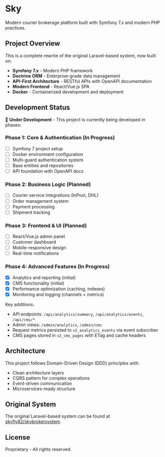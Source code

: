 # Sky

Modern courier brokerage platform built with Symfony 7.x and modern PHP practices.

## Project Overview

This is a complete rewrite of the original Laravel-based system, now built on:
- **Symfony 7.x** - Modern PHP framework
- **Doctrine ORM** - Enterprise-grade data management
- **API-First Architecture** - RESTful APIs with OpenAPI documentation
- **Modern Frontend** - React/Vue.js SPA
- **Docker** - Containerized development and deployment

## Development Status

🚧 **Under Development** - This project is currently being developed in phases:

### Phase 1: Core & Authentication (In Progress)
- [ ] Symfony 7 project setup
- [ ] Docker environment configuration
- [ ] Multi-guard authentication system
- [ ] Base entities and repositories
- [ ] API foundation with OpenAPI docs

### Phase 2: Business Logic (Planned)
- [ ] Courier service integrations (InPost, DHL)
- [ ] Order management system
- [ ] Payment processing
- [ ] Shipment tracking

### Phase 3: Frontend & UI (Planned)
- [ ] React/Vue.js admin panel
- [ ] Customer dashboard
- [ ] Mobile-responsive design
- [ ] Real-time notifications

### Phase 4: Advanced Features (In Progress)
- [x] Analytics and reporting (initial)
- [x] CMS functionality (initial)
- [x] Performance optimization (caching, indexes)
- [x] Monitoring and logging (channels + metrics)

Key additions:
- API endpoints: `/api/analytics/summary`, `/api/analytics/events`, `/api/cms/*`
- Admin views: `/admin/analytics`, `/admin/cms`
- Request metrics persisted to `v2_analytics_events` via event subscriber
- CMS pages stored in `v2_cms_pages` with ETag and cache headers

## Architecture

This project follows Domain-Driven Design (DDD) principles with:
- Clean architecture layers
- CQRS pattern for complex operations
- Event-driven communication
- Microservices-ready structure

## Original System

The original Laravel-based system can be found at [skyfly82/skybrokersystem](https://github.com/skyfly82/skybrokersystem).

## License

Proprietary - All rights reserved.
